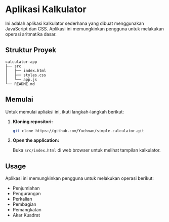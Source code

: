 # Aplikasi Kalkulator

Ini adalah aplikasi kalkulator sederhana yang dibuat menggunakan JavaScript dan CSS. Aplikasi ini memungkinkan pengguna untuk melakukan operasi aritmatika dasar.

## Struktur Proyek

```
calculator-app
├── src
│   ├── index.html
│   ├── styles.css
│   └── app.js
└── README.md
```

## Memulai

Untuk memulai apliaksi ini, ikuti langkah-langkah berikut:

1. **Kloning repositori:**

   ```bash
   git clone https://github.com/Yuchnan/simple-calculator.git

   ```

2. **Open the application:**

   Buka `src/index.html` di web browser untuk melihat tampilan kalkulator.

## Usage

Aplikasi ini memungkinkan pengguna untuk melakukan operasi berikut:

- Penjumlahan
- Pengurangan
- Perkalian
- Pembagian
- Pemangkatan
- Akar Kuadrat
